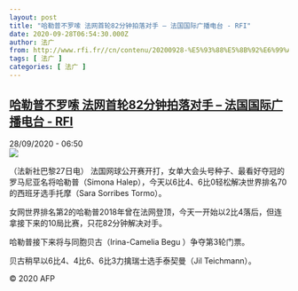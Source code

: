 ```yaml
---
layout: post
title: "哈勒普不罗嗦 法网首轮82分钟拍落对手 – 法国国际广播电台 - RFI"
date: 2020-09-28T06:54:30.000Z
author: 法广
from: http://www.rfi.fr//cn/contenu/20200928-%E5%93%88%E5%8B%92%E6%99%AE%E4%B8%8D%E7%BD%97%E5%97%A6-%E6%B3%95%E7%BD%91%E9%A6%96%E8%BD%AE82%E5%88%86%E9%92%9F%E6%8B%8D%E8%90%BD%E5%AF%B9%E6%89%8B
tags: [ 法广 ]
categories: [ 法广 ]
---
```

<!--1601276070000-->
[哈勒普不罗嗦 法网首轮82分钟拍落对手 – 法国国际广播电台 - RFI](http://www.rfi.fr//cn/contenu/20200928-%E5%93%88%E5%8B%92%E6%99%AE%E4%B8%8D%E7%BD%97%E5%97%A6-%E6%B3%95%E7%BD%91%E9%A6%96%E8%BD%AE82%E5%88%86%E9%92%9F%E6%8B%8D%E8%90%BD%E5%AF%B9%E6%89%8B)
------

<div>
<div>28/09/2020 - 06:50</div><img src="https://s.rfi.fr/media/display/9f77810a-0147-11eb-91d6-005056bff430/w:310/p:16x9/spo0004b.200928125003.jpg"><div class="t-content__body u-clearfix">            <p>（法新社巴黎27日电）    法国网球公开赛开打，女单大会头号种子、最看好夺冠的罗马尼亚名将哈勒普（Simona Halep），今天以6比4、6比0轻松解决世界排名70的西班牙选手托摩（Sara Sorribes Tormo）。</p><p>    女网世界排名第2的哈勒普2018年曾在法网登顶，今天一开始以2比4落后，但连拿接下来的10局比赛，只花82分钟解决对手。</p><p>    哈勒普接下来将与同胞贝古（Irina-Camelia Begu ）争夺第3轮门票。</p><p>    贝古稍早以6比4、4比6、6比3力擒瑞士选手泰契曼（Jil Teichmann）。</p>            <p class="t-copyright">© 2020 AFP</p>        </div>
</div>

